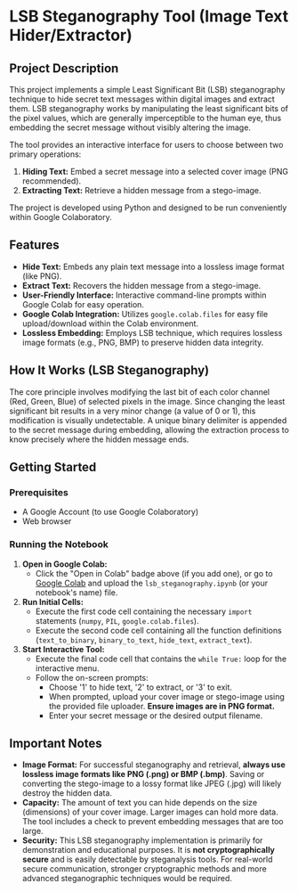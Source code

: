 
# LSB Steganography Tool (Image Text Hider/Extractor)

## Project Description

This project implements a simple Least Significant Bit (LSB) steganography technique to hide secret text messages within digital images and extract them. LSB steganography works by manipulating the least significant bits of the pixel values, which are generally imperceptible to the human eye, thus embedding the secret message without visibly altering the image.

The tool provides an interactive interface for users to choose between two primary operations:
1.  **Hiding Text:** Embed a secret message into a selected cover image (PNG recommended).
2.  **Extracting Text:** Retrieve a hidden message from a stego-image.

The project is developed using Python and designed to be run conveniently within Google Colaboratory.

## Features

* **Hide Text:** Embeds any plain text message into a lossless image format (like PNG).
* **Extract Text:** Recovers the hidden message from a stego-image.
* **User-Friendly Interface:** Interactive command-line prompts within Google Colab for easy operation.
* **Google Colab Integration:** Utilizes `google.colab.files` for easy file upload/download within the Colab environment.
* **Lossless Embedding:** Employs LSB technique, which requires lossless image formats (e.g., PNG, BMP) to preserve hidden data integrity.

## How It Works (LSB Steganography)

The core principle involves modifying the last bit of each color channel (Red, Green, Blue) of selected pixels in the image. Since changing the least significant bit results in a very minor change (a value of 0 or 1), this modification is visually undetectable. A unique binary delimiter is appended to the secret message during embedding, allowing the extraction process to know precisely where the hidden message ends.

## Getting Started

### Prerequisites

* A Google Account (to use Google Colaboratory)
* Web browser

### Running the Notebook

1.  **Open in Google Colab:**
    * Click the "Open in Colab" badge above (if you add one), or go to [Google Colab](https://colab.research.google.com/) and upload the `lsb_steganography.ipynb` (or your notebook's name) file.
2.  **Run Initial Cells:**
    * Execute the first code cell containing the necessary `import` statements (`numpy`, `PIL`, `google.colab.files`).
    * Execute the second code cell containing all the function definitions (`text_to_binary`, `binary_to_text`, `hide_text`, `extract_text`).
3.  **Start Interactive Tool:**
    * Execute the final code cell that contains the `while True:` loop for the interactive menu.
    * Follow the on-screen prompts:
        * Choose '1' to hide text, '2' to extract, or '3' to exit.
        * When prompted, upload your cover image or stego-image using the provided file uploader. **Ensure images are in PNG format.**
        * Enter your secret message or the desired output filename.

## Important Notes

* **Image Format:** For successful steganography and retrieval, **always use lossless image formats like PNG (.png) or BMP (.bmp)**. Saving or converting the stego-image to a lossy format like JPEG (.jpg) will likely destroy the hidden data.
* **Capacity:** The amount of text you can hide depends on the size (dimensions) of your cover image. Larger images can hold more data. The tool includes a check to prevent embedding messages that are too large.
* **Security:** This LSB steganography implementation is primarily for demonstration and educational purposes. It is **not cryptographically secure** and is easily detectable by steganalysis tools. For real-world secure communication, stronger cryptographic methods and more advanced steganographic techniques would be required.

